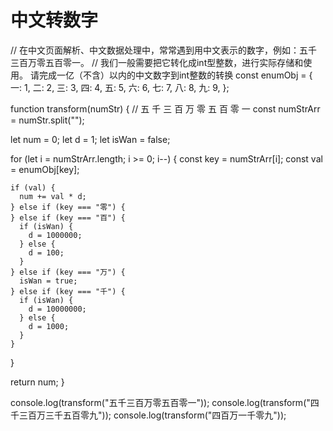 # 中文转数字

// 在中文页面解析、中文数据处理中，常常遇到用中文表示的数字，例如：五千三百万零五百零一。
// 我们一般需要把它转化成int型整数，进行实际存储和使用。 请完成一亿（不含）以内的中文数字到int整数的转换
const enumObj = {
  一: 1,
  二: 2,
  三: 3,
  四: 4,
  五: 5,
  六: 6,
  七: 7,
  八: 8,
  九: 9,
};

function transform(numStr) {
  // 五 千 三 百 万 零 五 百 零 一
  const numStrArr = numStr.split("");

  let num = 0;
  let d = 1;
  let isWan = false;

  for (let i = numStrArr.length; i >= 0; i--) {
    const key = numStrArr[i];
    const val = enumObj[key];

    if (val) {
      num += val * d;
    } else if (key === "零") {
    } else if (key === "百") {
      if (isWan) {
        d = 1000000;
      } else {
        d = 100;
      }
    } else if (key === "万") {
      isWan = true;
    } else if (key === "千") {
      if (isWan) {
        d = 10000000;
      } else {
        d = 1000;
      }
    }
  }

  return num;
}

console.log(transform("五千三百万零五百零一"));
console.log(transform("四千三百万三千五百零九"));
console.log(transform("四百万一千零九"));
